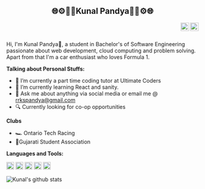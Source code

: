 
<span>
<h2 align="center">🌐⚙️👨‍💻Kunal Pandya👨‍💻⚙️🌐</h2>
 
<a href="https://www.linkedin.com/in/kunal-pandya-17a5421b3/">
<img align="right" alt="Kunal Pandya" width="22px" src="https://cdn.jsdelivr.net/npm/simple-icons@v3/icons/linkedin.svg" />
</a>
<a href="https://www.instagram.com/_kunal.02/">
<img align="right" alt="Kunal Pandya" width="22px" src="https://cdn.jsdelivr.net/npm/simple-icons@v3/icons/instagram.svg" />
</a>
</span>

<br />



<br />
 
Hi, I'm Kunal Pandya🙌, a student in Bachelor's of Software Engineering passionate about web development, cloud computing and problem solving. Apart from that I'm a car enthusiast who loves Formula 1.

 
 
**Talking about Personal Stuffs:**
 
- 🔭 I’m currently a part time coding tutor at Ultimate Coders
- 🌱 I’m currently learning React and sanity.
- 💬 Ask me about anything via social media or email me @ rrkspandya@gmail.com
- 🔍 Currently looking for co-op opportunities
 
 
 
**Clubs**
- 🏎️ Ontario Tech Racing
- 🙏Gujarati Student Association
 
**Languages and Tools:**
 
 
<code><img height="20" src="https://upload.wikimedia.org/wikipedia/commons/thumb/c/c3/Python-logo-notext.svg/1869px-Python-logo-notext.svg.png"></code>
<code><img height="20" src="https://learn.microsoft.com/en-us/windows/images/c-logo.png"></code>
<code><img height="20" src="https://e7.pngegg.com/pngimages/1018/16/png-clipart-mysql-workbench-database-mysql-cluster-others-text-logo.png"></code>
<code><img height="20" src="https://e7.pngegg.com/pngimages/713/558/png-clipart-computer-icons-pro-git-github-logo-text-logo-thumbnail.png"></code>
<code><img height="20" src="https://www.angleritech.com/wp-content/uploads/2020/10/reactjs-web-development-company.png"></code>
 
![Kunal's github stats](https://github-readme-stats.vercel.app/api?username=kunalpanda&show_icons=true&hide_border=true)
